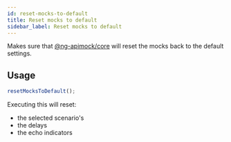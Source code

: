 ```yaml
---
id: reset-mocks-to-default
title: Reset mocks to default
sidebar_label: Reset mocks to default
---
```

Makes sure that [@ng-apimock/core](https://github.com/ng-apimock/core) will reset the mocks back to the default settings.

## Usage
```typescript
resetMocksToDefault();
```
Executing this will reset: 
- the selected scenario's
- the delays
- the echo indicators




